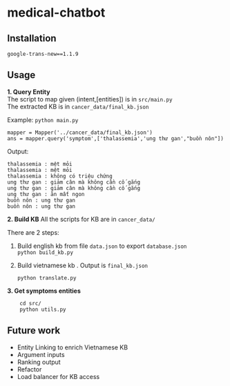 # medical-chatbot

## Installation
    google-trans-new==1.1.9

## Usage

**1. Query Entity**  
The script to map given (intent,[entities]) is in `src/main.py`  
The extracted KB is in `cancer_data/final_kb.json`

Example: `python main.py`   
```     
mapper = Mapper('../cancer_data/final_kb.json')
ans = mapper.query('symptom',['thalassemia','ung thư gan',"buồn nôn"])
```
Output:
```
thalassemia : mệt mỏi
thalassemia : mệt mỏi
thalassemia : không có triệu chứng
ung thư gan : giảm cân mà không cần cố gắng
ung thư gan : giảm cân mà không cần cố gắng
ung thư gan : ăn mất ngon
buồn nôn : ung thư gan
buồn nôn : ung thư gan
```
**2. Build KB**
All the scripts for KB are in `cancer_data/`  

There are 2 steps:   
1. Build english kb from file `data.json` to export `database.json`  
    ```python build_kb.py```
        
2. Build vietnamese kb . Output is `final_kb.json`   

    ```python translate.py```

**3. Get symptoms entities**   
```    
    cd src/  
    python utils.py
```

## Future work
-   Entity Linking to enrich Vietnamese KB 
-   Argument inputs
-   Ranking output
-   Refactor
-   Load balancer for KB access
